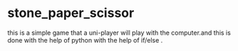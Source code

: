 # stone_paper_scissor
this is a simple game that a uni-player will play with the computer.and this is done with the help of python with the help of if/else .
